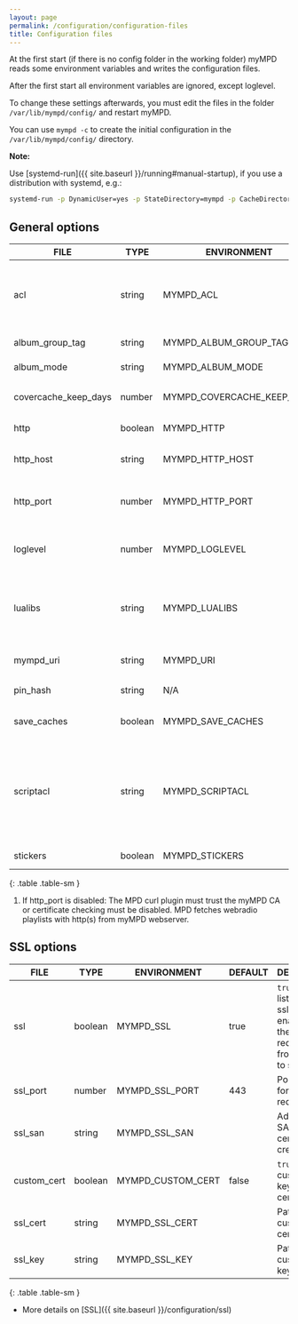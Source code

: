 ```yaml
---
layout: page
permalink: /configuration/configuration-files
title: Configuration files
---
```


At the first start (if there is no config folder in the working folder) myMPD reads some environment variables and writes the configuration files.

<div class="alert alert-warning">
After the first start all environment variables are ignored, except loglevel.
</div>

To change these settings afterwards, you must edit the files in the folder `/var/lib/mympd/config/` and restart myMPD.

You can use `mympd -c` to create the initial configuration in the `/var/lib/mympd/config/` directory.

**Note:**

Use [systemd-run]({{ site.baseurl }}/running#manual-startup), if you use a distribution with systemd, e.g.:

```sh
systemd-run -p DynamicUser=yes -p StateDirectory=mympd -p CacheDirectory=mympd -E MYMPD_LOGLEVEL=4 -E MYMPD_HTTP=false -E MYMPD_SSL_PORT=1333 mympd -c
```

## General options

| FILE | TYPE | ENVIRONMENT | DEFAULT | DESCRIPTION |
| ---- | ---- | ----------- | ------- | ----------- |
| acl | string | MYMPD_ACL | | ACL to access the myMPD webserver: [ACL]({{ site.baseurl }}/configuration/acl), allows all hosts in the default configuration |
| album_group_tag | string | MYMPD_ALBUM_GROUP_TAG | Date | Additional tag to group albums |
| album_mode | string | MYMPD_ALBUM_MODE | adv | Set the album mode: `adv` or `simple` |
| covercache_keep_days | number | MYMPD_COVERCACHE_KEEP_DAYS | 31 | How long to keep images in the covercache, 0 to disable the cache |
| http | boolean | MYMPD_HTTP | true | `true` = Enable listening on http_port |
| http_host | string | MYMPD_HTTP_HOST | `[::]` | IP address to listen on, use `[::]` to listen on IPv6 and IPv4 |
| http_port | number | MYMPD_HTTP_PORT | 80 | Port to listen for plain http requests. Redirects to `ssl_port` if `ssl` is set to `true`. *1 |
| loglevel | number | MYMPD_LOGLEVEL | 5 | [Logging]({{ site.baseurl }}/configuration/logging) - this environment variable is always used |
| lualibs | string | MYMPD_LUALIBS | all | Comma separated list of lua libraries to load, look at [Scripting - LUA standard libraries]({{ site.baseurl }}/scripting#lua-standard-libraries) |
| mympd_uri | string | MYMPD_URI | auto | `auto` or uri to myMPD listening port, e.g. `https://192.168.1.1/mympd` |
| pin_hash | string | N/A | | SHA256 hash of pin, create it with `mympd -p` |
| save_caches | boolean | MYMPD_SAVE_CACHES | true | `true` = saves caches between restart, `false` = create caches on startup |
| scriptacl | string | MYMPD_SCRIPTACL | +127.0.0.1 | ACL to access the myMPD script backend: [ACL]({{ site.baseurl }}/configuration/acl), allows only local connections in the default configuration. The acl above must also grant access. |
| stickers | boolean | MYMPD_STICKERS | true | Enables the support for MPD stickers. |
{: .table .table-sm }

1. If http_port is disabled: The MPD curl plugin must trust the myMPD CA or certificate checking must be disabled. MPD fetches webradio playlists with http(s) from myMPD webserver.

## SSL options

| FILE | TYPE | ENVIRONMENT | DEFAULT | DESCRIPTION |
| ---- | ---- | ----------- | ------- | ----------- |
| ssl | boolean | MYMPD_SSL | true | `true` = enable listening on ssl_port, enables also the redirection from http_port to ssl_port |
| ssl_port | number | MYMPD_SSL_PORT | 443 | Port to listen for https requests |
| ssl_san | string | MYMPD_SSL_SAN | | Additional SAN for certificate creation |
| custom_cert | boolean | MYMPD_CUSTOM_CERT | false | `true` = use custom ssl key and certificate |
| ssl_cert | string | MYMPD_SSL_CERT | | Path to custom ssl certificate file |
| ssl_key | string | MYMPD_SSL_KEY | | Path to custom ssl key file |
{: .table .table-sm }

- More details on [SSL]({{ site.baseurl }}/configuration/ssl)
